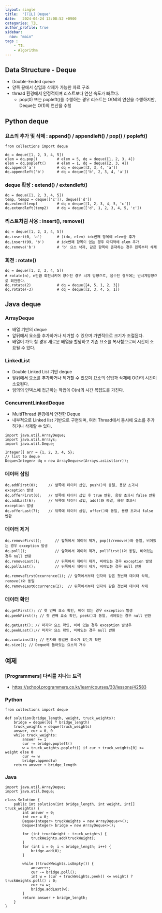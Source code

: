 ```yaml
---
layout: single
title:  "[TIL] Deque"
date:   2024-04-24 13:08:52 +0900
categories: TIL
author_profile: true
sidebar:
  nav: "main"
tags : 
    - TIL
    - Algorithm
---
```

## Data Structure - Deque
- Double-Ended queue
- 양쪽 끝에서 삽입과 삭제가 가능한 자료 구조
- thread 환경에서 안정적이며 리스트보다 연산 속도가 빠르다.
   - pop(0) 또는 popleft()를 수행하는 경우 리스트는 O(N)의 연산을 수행하지만, Deque는 O(1)의 연산을 수행

## Python deque

### 요소의 추가 및 삭제 : append() / appendleft() / pop() / popleft()
```
from collections import deque

dq = deque([1, 2, 3, 4, 5])
elem = dq.pop()         # elem = 5, dq = deque([1, 2, 3, 4])
elem = dq.popleft()     # elem = 1, dq = deque([2, 3, 4])
dq.append('a')          # dq = deque([2, 3, 4, 'a'])
dq.appendleft('b')      # dq = deque(['b', 2, 3, 4, 'a'])
```
### deque 확장 : extend() / extendleft()
```
dq = deque([1, 2, 3, 4, 5])
temp, temp2 = deque(['c']), deque(['d'])
dq.extend(temp)         # dq = deque([1, 2, 3, 4, 5, 'c'])
dq.extendleft(temp2)    # dq = deque(['d', 1, 2, 3, 4, 5, 'c'])
```

### 리스트처럼 사용 : insert(), remove()
```
dq = deque([1, 2, 3, 4, 5])
dq.insert(0, 'a')       # (idx, elem) idx번째 항목에 elem을 추가
dq.insert(99, 'b')      # idx번째 항목이 없는 경우 마지막에 elem 추가
dq.remove('b')          # 'b' 요소 삭제, 같은 항목이 존재하는 경우 왼쪽부터 삭제
```
### 회전 : rotate()
```
dq = deque([1, 2, 3, 4, 5])
# rotate(n), n만큼 회전시키며 양수인 경우 시계 방향으로, 음수인 경우에는 반시계방향으로 회전한다.
dq.rotate(2)            # dq = deque([4, 5, 1, 2, 3])
dq.rotate(-3)           # dq = deque([2, 3, 4, 5, 1])
```

## Java deque

### ArrayDeque
- 배열 기반의 deque
- 앞뒤에서 요소를 추가하거나 제거할 수 있으며 가변적으로 크기가 조절된다.
- 배열이 가득 찰 경우 새로운 배열을 할당하고 기존 요소를 복사함으로써 시간이 소요될 수 있다.

### LinkedList
- Double Linked List 기반 deque
- 앞뒤에서 요소를 추가하거나 제거할 수 있으며 요소의 삽입과 삭제에 O(1)의 시간이 소요된다.
- 임의의 인덱스에 접근하는 작업에 O(n)의 시간 복잡도를 가진다.

### ConcurrentLinkedDeque
- MultiThread 환경에서 안전한 Deque
- 내부적으로 Linked list 기반으로 구현되며, 여러 Thread에서 동시에 요소를 추가하거나 삭제할 수 있다.

```
import java.util.ArrayDeque;
import java.util.Arrays;
import java.util.Deque;

Integer[] arr = {1, 2, 3, 4, 5};
// list to deque
Deque<Integer> dq = new ArrayDeque<>(Arrays.asList(arr));
```

### 데이터 삽입
```
dq.addFirst(0);     // 앞쪽에 데이터 삽입, push()와 동일, 용량 초과시 exception 발생
dq.offerFirst(0);   // 앞쪽에 데이터 삽입 후 true 반환, 용량 초과시 false 반환
dq.addLast(6);      // 뒤쪽에 데이터 삽입, add()와 동일, 용량 초과시 exception 발생
dq.offerLast(7);    // 뒤쪽에 데이터 삽입, offer()와 동일, 용량 초과시 false 반환
```
### 데이터 제거
```
dq.removeFirst();      // 앞쪽에서 데이터 제거, pop()/remove()와 동일, 비어있는 경우 exception 발생
dq.poll();             // 앞쪽에서 데이터 제거, pollFirst()와 동일, 비어있는 경우 null 반환
dq.removeLast();       // 뒤쪽에서 데이터 제거, 비어있는 경우 exception 발생
dq.pollLast();         // 뒤쪽에서 데이터 제거, 비어있는 경우 null 반환

dq.removeFirstOccurrence(1); // 앞쪽에서부터 인자와 같은 첫번째 데이터 삭제, remove()와 동일
dq.removeLastOccurrence(2);  // 뒤쪽에서부터 인자와 같은 첫번째 데이터 삭제
```
### 데이터 확인
```
dq.getFirst(); // 첫 번째 요소 확인, 비어 있는 경우 exception 발생
dq.peekFirst(); // 첫 번째 요소 확인, peek()과 동일, 비어있는 경우 null 반환

dq.getLast(); // 마지막 요소 확인, 비어 있는 경우 exception 발생우
dq.peekLast();// 마지막 요소 확인, 비어있는 경우 null 반환

dq.contains(3); // 인자와 동일한 요소가 있는지 확인
dq.size(); // Deque에 들어있는 요소의 개수
```

## 예제
### [Programmers] 다리를 지나는 트럭
- https://school.programmers.co.kr/learn/courses/30/lessons/42583


### Python
```
from collections import deque

def solution(bridge_length, weight, truck_weights):
    bridge = deque([0] * bridge_length)
    truck_weights = deque(truck_weights)
    answer, cur = 0, 0
    while truck_weights:
        answer += 1
        cur -= bridge.popleft()
        w = truck_weights.popleft() if cur + truck_weights[0] <= weight else 0
        cur += w
        bridge.append(w)
    return answer + bridge_length
```

### Java

```
import java.util.ArrayDeque;
import java.util.Deque;

class Solution {
    public int solution(int bridge_length, int weight, int[] truck_weights) {
        int answer = 0;
        int cur = 0;
        Deque<Integer> truckWeights = new ArrayDeque<>();
        Deque<Integer> bridge = new ArrayDeque<>();

        for (int truckWeight : truck_weights) {
            truckWeights.add(truckWeight);
        }
        for (int i = 0; i < bridge_length; i++) {
            bridge.add(0); 
        }

        while (!truckWeights.isEmpty()) {
            answer++;
            cur -= bridge.poll();
            int w = (cur + truckWeights.peek() <= weight) ? truckWeights.poll() : 0;
            cur += w;
            bridge.addLast(w);
        }
        return answer + bridge_length;
    }
}
```